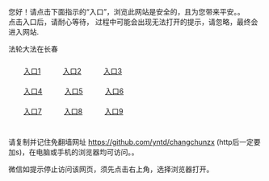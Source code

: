您好！请点击下面指示的“入口”，浏览此网站是安全的，且为您带来平安。。 <br/>
点击入口后，请耐心等待， 过程中可能会出现无法打开的提示，请忽略，最终会进入网站. </br>

法轮大法在长春<br/>
<div style="padding:10px"><a style="margin:20px" target="_blank" href="https://d1eoqxgs6igmo6.cloudfront.net/2Qpsp?pusyqyb" id="ccLink1" rel="nofollow">入口1</a> <a target="_blank" style="margin:20px" href="https://d39cwf7b2e2e0z.cloudfront.net/2Qpsp?suwhpk" id="ccLink2" rel="nofollow">入口2</a> <a style="margin:20px" target="_blank" href="https://d1n3ec7oulcqat.cloudfront.net/2Qpsp?jgbaeill" id="ccLink3" rel="nofollow">入口3</a></div>

<div style="padding:10px" ><a style="margin:20px" target="_blank" href="https://d1eoqxgs6igmo6.cloudfront.net/2Qpsp?pusyqyb" id="ccLink4" rel="nofollow">入口4</a> <a style="margin:20px" href="https://d39cwf7b2e2e0z.cloudfront.net/2Qpsp?suwhpk" target="_blank" id="ccLink5" rel="nofollow">入口5</a> <a style="margin:20px" href="https://d1n3ec7oulcqat.cloudfront.net/2Qpsp?jgbaeill" target="_blank" id="ccLink6" rel="nofollow">入口6</a></div>

<div style="padding:10px"><a style="margin:20px" target="_blank" href="https://d1eoqxgs6igmo6.cloudfront.net/2Qpsp?pusyqyb" id="ccLink7" rel="nofollow">入口7</a> <a style="margin:20px" href="https://d39cwf7b2e2e0z.cloudfront.net/2Qpsp?suwhpk" target="_blank" id="ccLink8" rel="nofollow">入口8</a> <a style="margin:20px" target="_blank" href="https://d1n3ec7oulcqat.cloudfront.net/2Qpsp?jgbaeill" id="ccLink9" rel="nofollow">入口9</a></div>

<br/>



请复制并记住免翻墙网址 https://github.com/yntd/changchunzx (http后一定要加s)，在电脑或手机的浏览器均可访问。。<br/>

微信如提示停止访问该网页，须先点击右上角，选择浏览器打开。
